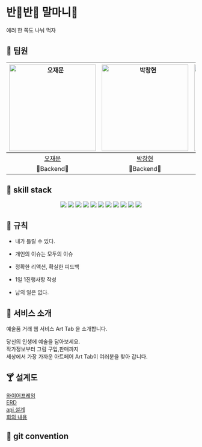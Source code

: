 # 반🍖반🍗 말마니🍻

에러 한 쪽도 나눠 먹자


## 🦷 팀원
|<img src="https://lab.ssafy.com/uploads/-/system/user/avatar/3706/avatar.png?width=400" width="230px;" alt="오재문"/>| <img src="https://secure.gravatar.com/avatar/d971e1b10959c5b19d0c6d98069b3d8d?s=800&d=identicon" width="230px;" alt="박창현"/>|<img src="https://secure.gravatar.com/avatar/ec47db8d724e462e92c510a548279e62?s=800&d=identicon" width="230px;" alt="박해인"/>|<img src="https://secure.gravatar.com/avatar/45331f87f9cc8dd8fb042c0ff310d666?s=800&d=identicon" width="230px;" alt="배나영"/>|<img src="https://secure.gravatar.com/avatar/710ed197c74c72677243a59a3581afb6?s=800&d=identicon" width="230px;" alt="백철연"/>|<img src="https://secure.gravatar.com/avatar/98f66880dc16c2436bfe4369e878449e?s=800&d=identicon" width="230px;" alt="신미래"/>|
|:---:|:---:|:---:|:---:|:---:|:---:|
|[오재문](https://lab.ssafy.com/tph01198) |[박창현](https://lab.ssafy.com/pch1656) |[박해인](https://lab.ssafy.com/haein.hannah.park)| [배나영](https://lab.ssafy.com/qoskdud15)|[백철연](https://lab.ssafy.com/backcy1) |[신미래](https://lab.ssafy.com/sml6209) |
|🍗Backend🥩|🍗Backend🍖|🍗Frontend🍖|🍗Backend🍖|🍗Frontend🍖|🍗Frontend🍖|

## 🥞 skill stack
<center>
<img src="https://img.shields.io/badge/html5-E34F26?style=for-the-badge&logo=html5&logoColor=white">
<img src="https://img.shields.io/badge/JAVASCRIPT-EEFF41?style=for-the-badge&logo=JAVASCRIPT&logoColor=black">
<img src="https://img.shields.io/badge/CSS3-00E0FF?style=for-the-badge&logo=CSS3&logoColor=white">   
<img src="https://img.shields.io/badge/SPRING-64DD17?style=for-the-badge&logo=SPRING&logoColor=white">   
<img src="https://img.shields.io/badge/JAVA-3D5AFE?style=for-the-badge&logo=JAVA&logoColor=white">
<img src="https://img.shields.io/badge/Vue.js-C6FF00?style=for-the-badge&logo=Vue.js&logoColor=white">   
<img src="https://img.shields.io/badge/Docker-00B0FF?style=for-the-badge&logo=Docker&logoColor=white">   
<img src="https://img.shields.io/badge/Kubernetes-3D5AFE?style=for-the-badge&logo=Kubernetes&logoColor=white">
<img src="https://img.shields.io/badge/GIT-E65100?style=for-the-badge&logo=GIT&logoColor=white">   
<img src="https://img.shields.io/badge/MARIADB-283593?style=for-the-badge&logo=MARIADB&logoColor=white">
<img src="https://img.shields.io/badge/AMAZONAWS-424242?style=for-the-badge&logo=AMAZONWebService&logoColor=white">   

</center>


## :pencil: 규칙 

* 내가 틀릴 수 있다.

* 개인의 이슈는 모두의 이슈

* 정확한 리액션, 확실한 피드백

* 1일 1진행사항 작성

* 남의 일은 없다.

## 🥨 서비스 소개

예술품 거래 웹 서비스 Art Tab 을 소개합니다.


당신의 인생에 예술을 담아보세요.   
작가정보부터 그림 구입,판매까지   
세상에서 가장 가까운 아트페어 Art Tab이 여러분을 찾아 갑니다.
## 🍸 설계도

[와이어프레임](https://www.figma.com/file/xUWjLV973Wbq847eZeXpIv/%EB%B0%98%EB%B0%98%EB%A7%90%EB%A7%88%EB%8B%88?node-id=0%3A1)   
[ERD](https://www.erdcloud.com/d/9ReMzDmCvwzjdskPi)   
[api 설계]()   
[회의 내용](https://haeinpark.notion.site/2-1-fdfb2b569362442ab99f07bb4a5aa04a)

## 🍳 git convention
